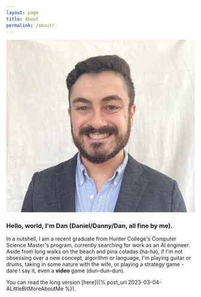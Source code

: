 ```yaml
---
layout: page
title: About
permalink: /about/
---
```


![ProfilePic](assets/TheManTheMythTheLegend.jpg)

### Hello, world, I'm Dan (Daniel/Danny/Dan, all fine by me).

In a nutshell, I am a recent graduate from Hunter College's Computer Science
Master's program, currently searching for work as an AI engineer. Aside from
long walks on the beach and pina coladas (ha-ha), if I'm not obsessing
over a new concept, algorithm or language, I'm playing guitar or drums, taking
in some nature with the wife, or playing a strategy game - dare I say it, even
a **video** game (dun-dun-dun).

You can read the long version
[here]({% post_url 2023-03-04-ALittleBitMoreAboutMe %}).

